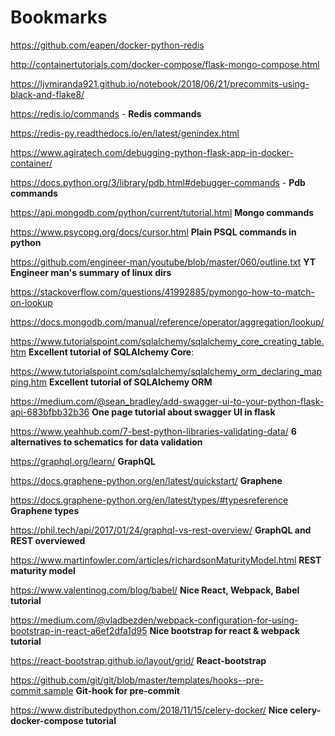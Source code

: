 # Bookmarks

https://github.com/eapen/docker-python-redis

http://containertutorials.com/docker-compose/flask-mongo-compose.html

https://ljvmiranda921.github.io/notebook/2018/06/21/precommits-using-black-and-flake8/

https://redis.io/commands - **Redis commands**

https://redis-py.readthedocs.io/en/latest/genindex.html

https://www.agiratech.com/debugging-python-flask-app-in-docker-container/

https://docs.python.org/3/library/pdb.html#debugger-commands - **Pdb commands**

https://api.mongodb.com/python/current/tutorial.html **Mongo commands**

https://www.psycopg.org/docs/cursor.html **Plain PSQL commands in python**

https://github.com/engineer-man/youtube/blob/master/060/outline.txt **YT Engineer man's summary of linux dirs**

https://stackoverflow.com/questions/41992885/pymongo-how-to-match-on-lookup

https://docs.mongodb.com/manual/reference/operator/aggregation/lookup/

https://www.tutorialspoint.com/sqlalchemy/sqlalchemy_core_creating_table.htm **Excellent tutorial of SQLAlchemy Core**:

https://www.tutorialspoint.com/sqlalchemy/sqlalchemy_orm_declaring_mapping.htm **Excellent tutorial of SQLAlchemy ORM**

https://medium.com/@sean_bradley/add-swagger-ui-to-your-python-flask-api-683bfbb32b36 **One page tutorial about swagger UI in flask**

https://www.yeahhub.com/7-best-python-libraries-validating-data/ **6 alternatives to schematics for data validation**

https://graphql.org/learn/ **GraphQL**

https://docs.graphene-python.org/en/latest/quickstart/ **Graphene**

https://docs.graphene-python.org/en/latest/types/#typesreference **Graphene types**

https://phil.tech/api/2017/01/24/graphql-vs-rest-overview/ **GraphQL and REST overviewed**

https://www.martinfowler.com/articles/richardsonMaturityModel.html **REST maturity model**

https://www.valentinog.com/blog/babel/ **Nice React, Webpack, Babel tutorial**

https://medium.com/@vladbezden/webpack-configuration-for-using-bootstrap-in-react-a6ef2dfa1d95 **Nice bootstrap for react & webpack tutorial**

https://react-bootstrap.github.io/layout/grid/ **React-bootstrap**

https://github.com/git/git/blob/master/templates/hooks--pre-commit.sample **Git-hook for pre-commit**

https://www.distributedpython.com/2018/11/15/celery-docker/ **Nice celery-docker-compose tutorial**
